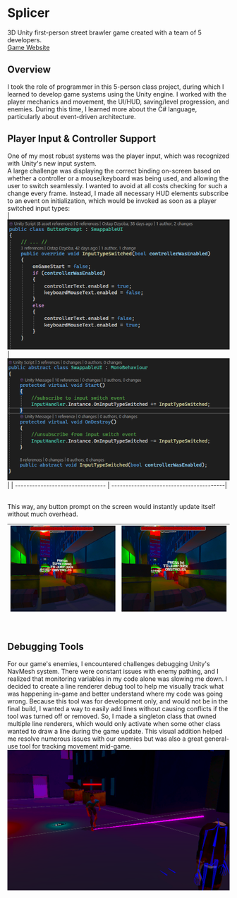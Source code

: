 # Splicer
3D Unity first-person street brawler game created with a team of 5 developers. 
<br>
[Game Website](https://frigid-vtx.itch.io/splicers) 
<br>

## Overview
I took the role of programmer in this 5-person class project, during which I learned to develop game systems using the Unity engine.
I worked with the player mechanics and movement, the UI/HUD, saving/level progression, and enemies. During this time, I learned more about the C# language, particularly about event-driven architecture.
<br/>

## Player Input & Controller Support
One of my most robust systems was the player input, which was recognized with Unity's new input system. 
<br>
A large challenge was displaying the correct binding on-screen based on whether a controller or a mouse/keyboard was being used, and allowing the user to switch seamlessly. I wanted to avoid at all costs checking for such a change every frame. Instead, I made all necessary HUD elements subscribe to an event on initialization, which would be invoked as soon as a player switched input types:
<br>
| ![Buttom Prompt example](/images/buttonPromptExample.png) | ![Buttom Prompt example](/images/swappableUIExample.png)|
| -------------------------------- | ----------------------------------------|

<br>
This way, any button prompt on the screen would instantly update itself without much overhead.
<br/> 

|![Keyboard Input Prompt](/images/keyboardInputExample.png) |![Controller Input Prompt](/images/controllerInputExample.png) |
| -------------------------------- | -----------------------------------------|

<br/>


## Debugging Tools
For our game's enemies, I encountered challenges debugging Unity's NavMesh system. There were constant issues with enemy pathing, and I realized that monitoring variables in my code alone
was slowing me down. I decided to create a line renderer debug tool to help me visually track what was happening in-game and better understand where my code was going wrong.
Because this tool was for development only, and would not be in the final build, I wanted a way to easily add lines without causing conflicts if the tool was turned off or removed. 
So, I made a singleton class that owned multiple line renderers, which would only activate when some other class wanted to draw a line during the game update.
This visual addition helped me resolve numerous issues with our enemies but was also a great general-use tool for tracking movement mid-game.
![Debug Line Renderer](/images/enemyDebugExample.png)
